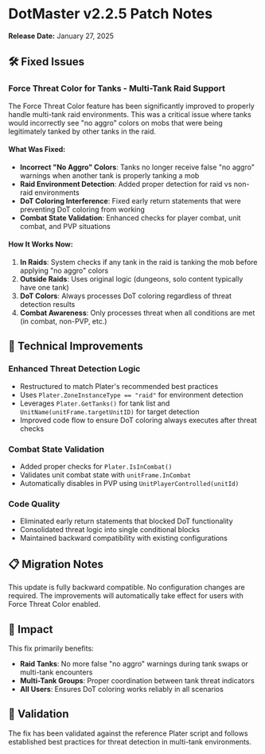 # DotMaster v2.2.5 Patch Notes
**Release Date:** January 27, 2025

## 🛠️ Fixed Issues

### Force Threat Color for Tanks - Multi-Tank Raid Support

The Force Threat Color feature has been significantly improved to properly handle multi-tank raid environments. This was a critical issue where tanks would incorrectly see "no aggro" colors on mobs that were being legitimately tanked by other tanks in the raid.

#### What Was Fixed:
- **Incorrect "No Aggro" Colors**: Tanks no longer receive false "no aggro" warnings when another tank is properly tanking a mob
- **Raid Environment Detection**: Added proper detection for raid vs non-raid environments
- **DoT Coloring Interference**: Fixed early return statements that were preventing DoT coloring from working
- **Combat State Validation**: Enhanced checks for player combat, unit combat, and PVP situations

#### How It Works Now:
1. **In Raids**: System checks if any tank in the raid is tanking the mob before applying "no aggro" colors
2. **Outside Raids**: Uses original logic (dungeons, solo content typically have one tank)
3. **DoT Colors**: Always processes DoT coloring regardless of threat detection results
4. **Combat Awareness**: Only processes threat when all conditions are met (in combat, non-PVP, etc.)

## 🔧 Technical Improvements

### Enhanced Threat Detection Logic
- Restructured to match Plater's recommended best practices
- Uses `Plater.ZoneInstanceType == "raid"` for environment detection
- Leverages `Plater.GetTanks()` for tank list and `UnitName(unitFrame.targetUnitID)` for target detection
- Improved code flow to ensure DoT coloring always executes after threat checks

### Combat State Validation
- Added proper checks for `Plater.IsInCombat()`
- Validates unit combat state with `unitFrame.InCombat`
- Automatically disables in PVP using `UnitPlayerControlled(unitId)`

### Code Quality
- Eliminated early return statements that blocked DoT functionality
- Consolidated threat logic into single conditional blocks
- Maintained backward compatibility with existing configurations

## 📋 Migration Notes

This update is fully backward compatible. No configuration changes are required. The improvements will automatically take effect for users with Force Threat Color enabled.

## 🎯 Impact

This fix primarily benefits:
- **Raid Tanks**: No more false "no aggro" warnings during tank swaps or multi-tank encounters
- **Multi-Tank Groups**: Proper coordination between tank threat indicators
- **All Users**: Ensures DoT coloring works reliably in all scenarios

## 🔄 Validation

The fix has been validated against the reference Plater script and follows established best practices for threat detection in multi-tank environments. 